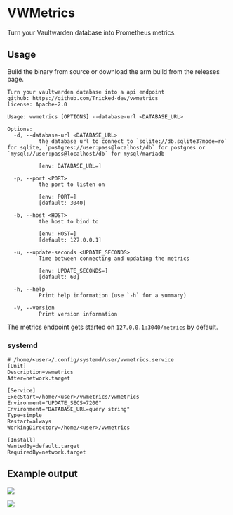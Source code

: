 # VWMetrics

Turn your Vaultwarden database into Prometheus metrics.

## Usage

Build the binary from source or download the arm build from the releases page.

```
Turn your vaultwarden database into a api endpoint
github: https://github.com/Tricked-dev/vwmetrics
license: Apache-2.0

Usage: vwmetrics [OPTIONS] --database-url <DATABASE_URL>

Options:
  -d, --database-url <DATABASE_URL>
          the database url to connect to `sqlite://db.sqlite3?mode=ro` for sqlite, `postgres://user:pass@localhost/db` for postgres or `mysql://user:pass@localhost/db` for mysql/mariadb

          [env: DATABASE_URL=]

  -p, --port <PORT>
          the port to listen on

          [env: PORT=]
          [default: 3040]

  -b, --host <HOST>
          the host to bind to

          [env: HOST=]
          [default: 127.0.0.1]

  -u, --update-seconds <UPDATE_SECONDS>
          Time between connecting and updating the metrics

          [env: UPDATE_SECONDS=]
          [default: 60]

  -h, --help
          Print help information (use `-h` for a summary)

  -V, --version
          Print version information
```

The metrics endpoint gets started on `127.0.0.1:3040/metrics` by default.

### systemd

```init
# /home/<user>/.config/systemd/user/vwmetrics.service
[Unit]
Description=vwmetrics
After=network.target

[Service]
ExecStart=/home/<user>/vwmetrics/vwmetrics
Environment="UPDATE_SECS=7200"
Environment="DATABASE_URL=query string"
Type=simple
Restart=always
WorkingDirectory=/home/<user>/vwmetrics

[Install]
WantedBy=default.target
RequiredBy=network.target
```

## Example output

![](.github/pics/pic.png)

[![](.github/pics/prev.png)](./.github/dash.json)
